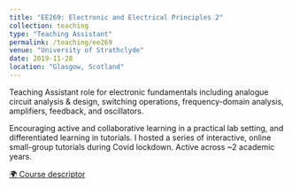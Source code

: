 ```yaml
---
title: "EE269: Electronic and Electrical Principles 2"
collection: teaching
type: "Teaching Assistant"
permalink: /teaching/ee269
venue: "University of Strathclyde"
date: 2019-11-28
location: "Glasgow, Scotland"
---
```


Teaching Assistant role for electronic fundamentals including analogue circuit
analysis & design, switching operations, frequency-domain analysis, amplifiers,
feedback, and oscillators.

Encouraging active and collaborative learning in a practical lab setting, and
differentiated learning in tutorials. I hosted a series of interactive, online
small-group tutorials during Covid lockdown. Active across ~2 academic years.

[🌍 Course descriptor](https://pegasus.mis.strath.ac.uk/modulecatalogue/#/view-module/193165/new-strath-standard/module-summary)
